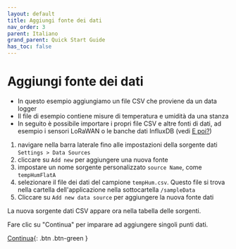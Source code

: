 ```yaml
---
layout: default
title: Aggiungi fonte dei dati
nav_order: 3
parent: Italiano
grand_parent: Quick Start Guide
has_toc: false
---
```


# Aggiungi fonte dei dati
- In questo esempio aggiungiamo un file CSV che proviene da un data logger
- Il file di esempio contiene misure di temperatura e umidità da una stanza
- In seguito è possibile importare i propri file CSV e altre fonti di dati, ad esempio i sensori LoRaWAN o le banche dati InfluxDB (vedi [E poi?](https://hslu-ige-laes.github.io/lcm/docs/quickStartGuide/it/whatsNext/))

1. navigare nella barra laterale fino alle impostazioni della sorgente dati `Settings > Data Sources`
1. cliccare su `Add new` per aggiungere una nuova fonte
1. impostare un nome sorgente personalizzato `source Name`, come `tempHumFlatA`
1. selezionare il file dei dati del campione `tempHum.csv`. Questo file si trova nella cartella dell'applicazione nella sottocartella `/sampleData`
1. Cliccare su `Add new data source` per aggiungere la nuova fonte dati

La nuova sorgente dati CSV appare ora nella tabella delle sorgenti.

Fare clic su "Continua" per imparare ad aggiungere singoli punti dati.

[Continua](https://hslu-ige-laes.github.io/lcm/docs/quickStartGuide/it/addDataPoints/){: .btn .btn-green }
